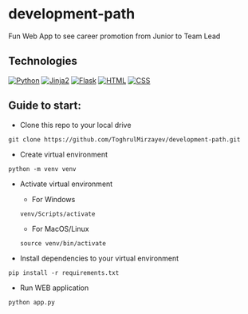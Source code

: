# development-path
Fun Web App to see career promotion from Junior to Team Lead

## Technologies
[![Python](https://img.shields.io/badge/Python_3.8+-blue.svg)]()
[![Jinja2](https://img.shields.io/badge/Jinja2-blue.svg)]()
[![Flask](https://img.shields.io/badge/Flask-yellow.svg)]()
[![HTML](https://img.shields.io/badge/HTML-red.svg)]()
[![CSS](https://img.shields.io/badge/CSS-red.svg)]()

## Guide to start:
* Clone this repo to your local drive
```commandline
git clone https://github.com/ToghrulMirzayev/development-path.git
```

* Create virtual environment
```commandline
python -m venv venv
```

* Activate virtual environment
    * For Windows
    ```commandline
    venv/Scripts/activate
    ```
    * For MacOS/Linux
    ```commandline
    source venv/bin/activate
    ```

* Install dependencies to your virtual environment
```commandline
pip install -r requirements.txt
```

* Run WEB application
```commandline
python app.py
```